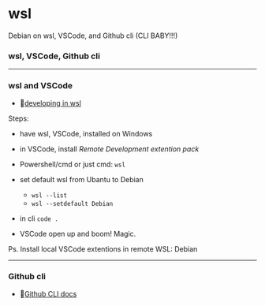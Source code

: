 # wsl
Debian on wsl, VSCode, and Github cli (CLI BABY!!!)

### wsl, VSCode, Github cli

---
### wsl and VSCode
* 🔗[developing in wsl ](https://code.visualstudio.com/docs/remote/wsl)

Steps:

- have wsl, VSCode, installed on Windows
- in VSCode, install *Remote Development extention pack*
- Powershell/cmd or just cmd: `wsl`

- set default wsl from Ubantu to Debian
  - `wsl --list`
  - `wsl --setdefault Debian`
	

- in cli `code .`
- VSCode open up and boom! Magic.
  
Ps. Install local VSCode extentions in remote WSL: Debian

---

### Github cli

* 🔗[Github CLI docs](https://cli.github.com/manual/gh_repo_create)
